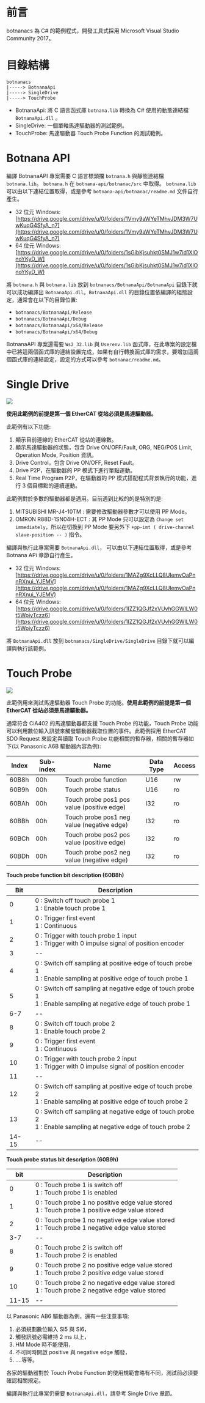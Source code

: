 # 前言

botnanacs 為 C# 的範例程式，開發工具式採用 Microsoft Visual Studio Community 2017。

# 目錄結構

    botnanacs
    |-----> BotnanaApi 
    |-----> SingleDrive
    |-----> TouchProbe

* BotnanaApi: 將 C 語言函式庫 `botnana.lib` 轉換為 C# 使用的動態連結檔 `BotnanaApi.dll` 。
* SingleDrive: 一個單軸馬達驅動器的測試範例。
* TouchProbe: 馬達驅動器 Touch Probe Function 的測試範例。

# Botnana API
  
編譯 BotnanaAPI 專案需要 C 語言標頭擋 `botnana.h` 與靜態連結檔 `botnana.lib`。 `botnana.h` 在 `botnana-api/botnanac/src` 中取得。 `botnana.lib` 可以由以下連結位置取得，或是參考 `botnana-api/botnanac/readme.md` 文件自行產生。

* 32 位元 Windows: [https://drive.google.com/drive/u/0/folders/1Vmy9aWYeTMhvJDM3W7UwKuqG4SfyA_n7](https://drive.google.com/drive/u/0/folders/1Vmy9aWYeTMhvJDM3W7UwKuqG4SfyA_n7)
* 64 位元 Windows: [https://drive.google.com/drive/u/0/folders/1sGibKjsuhkt0SMJ1w7id1XlOnoYKyD_W](https://drive.google.com/drive/u/0/folders/1sGibKjsuhkt0SMJ1w7id1XlOnoYKyD_W)

將 `botnana.h` 與 `botnana.lib` 放到 `botnanacs/BotnanaApi/BotnanaApi` 目錄下就可以成功編譯出 `BotnanaApi.dll`。`BotnanaApi.dll` 的目錄位置依編譯的組態設定，通常會在以下的目錄位置:

* `botnanacs/BotnanaApi/Release`
* `botnanacs/BotnanaApi/Debug`
* `botnanacs/BotnanaApi/x64/Release`
* `botnanacs/BotnanaApi/x64/Debug`

BotnanaAPI 專案還需要 `Ws2_32.lib` 與 `Userenv.lib` 函式庫，在此專案的設定檔中已將這兩個函式庫的連結設置完成，如果有自行轉換函式庫的需求，要增加這兩個函式庫的連結設定，設定的方式可以參考 `botnanac/readme.md`。

# Single Drive

![](CS-SingleDrive.PNG) 

**使用此範例的前提是第一個 EtherCAT 從站必須是馬達驅動器。**

此範例有以下功能:

1. 顯示目前連線的 EtherCAT 從站的連線數。
2. 顯示馬達驅動器的狀態，包含 Drive ON/OFF/Fault, ORG, NEG/POS Limit, Operation Mode, Position 資訊。
3. Drive Control，包含 Drive ON/OFF, Reset Fault。
4. Drive P2P，在驅動器的 PP 模式下進行單點運動。
5. Real Time Program P2P，在驅動器的 PP 模式搭配程式背景執行的功能，進行 3 個目標點的連續運動。 

此範例對於多數的驅動器都是適用。目前遇到比較的的是特別的是:

1. MITSUBISHI MR-J4-10TM : 需要修改驅動器參數才可以使用 PP Mode。
2. OMRON R88D-1SN04H-ECT : 其 PP Mode 只可以設定為 `Change set immediately`，所以在切換到 PP Mode 要另外下 `+pp-imt ( drive-channel slave-position -- )` 指令。

編譯與執行此專案需要 `BotnanaApi.dll`， 可以由以下連結位置取得，或是參考 Botnana APi 章節自行產生。

* 32 位元 Windows: [https://drive.google.com/drive/u/0/folders/1MAZg9XcLLQ8UlemvOaPnnRXnui_YJEMV](https://drive.google.com/drive/u/0/folders/1MAZg9XcLLQ8UlemvOaPnnRXnui_YJEMV)
* 64 位元 Windows: [https://drive.google.com/drive/u/0/folders/1IZZ1QGJf2xVUvhGGWILW0t5WpiyTczz6](https://drive.google.com/drive/u/0/folders/1IZZ1QGJf2xVUvhGGWILW0t5WpiyTczz6)

將 `BotnanaApi.dll` 放到 `botnanacs/SingleDrive/SingleDrive` 目錄下就可以編譯與執行該範例。

# Touch Probe

![](CS-TouchProbe.PNG)

此範例用來測試馬達驅動器 Touch Probe 的功能。**使用此範例的前提是第一個 EtherCAT 從站必須是馬達驅動器。**

通常符合 CiA402 的馬達驅動器都支援 Touch Probe 的功能，Touch Probe 功能可以利用數位輸入訊號來觸發驅動器截取位置的事件。此範例採用 EtherCAT SDO Request 來設定與讀取 Touch Probe 功能相關的暫存器，相關的暫存器如下(以 Panasonic A6B 驅動器內容為例): 

| Index | Sub-index | Name | Data Type | Access |
|-------|-----------|-------|----------|-------| 
| 60B8h | 00h  | Touch probe function | U16  | rw |
| 60B9h | 00h  | Touch probe status   | U16  | ro |
| 60BAh | 00h  | Touch probe pos1 pos value (positive edge)  | I32 | ro |
| 60BBh | 00h  | Touch probe pos1 neg value (negative edge) | I32 | ro |
| 60BCh | 00h  | Touch probe pos2 pos value (positive edge)  | I32 | ro |
| 60BDh | 00h  | Touch probe pos2 neg value (negative edge) | I32 | ro |
    
**Touch probe function bit description (60B8h)**

| Bit | Description |
|-----|-------------|
| 0 | 0 : Switch off touch probe 1 <br> 1 : Enable touch probe 1 |
| 1 | 0 : Trigger first event <br> 1 : Continuous   |
| 2 | 0 : Trigger with touch probe 1 input <br> 1 : Trigger with 0 impulse signal of position encoder |
| 3 | -- | -- |
| 4 | 0 : Switch off sampling at positive edge of touch probe 1 <br> 1 : Enable sampling at positive edge of touch probe 1 |
| 5 | 0 : Switch off sampling at negative edge of touch probe 1 <br> 1 : Enable sampling at negative edge of touch probe 1 |
| 6-7 | -- | -- |
| 8 | 0 : Switch off touch probe 2 <br> 1 : Enable touch probe 2 |
| 9 | 0 : Trigger first event <br> 1 : Continuous   |
| 10 | 0 : Trigger with touch probe 2 input <br> 1 : Trigger with 0 impulse signal of position encoder |
| 11 | -- | -- |
| 12 | 0 : Switch off sampling at positive edge of touch probe 2 <br> 1 : Enable sampling at positive edge of touch probe 2 |
| 13 | 0 : Switch off sampling at negative edge of touch probe 2 <br> 1 : Enable sampling at negative edge of touch probe 2 |
| 14-15 | -- | -- |

**Touch probe status bit description (60B9h)**

| bit | Description |
|-----|-------------|
| 0 | 0 : Touch probe 1 is switch off <br> 1 : Touch probe 1 is enabled |
| 1 | 0 : Touch probe 1 no positive edge value stored <br> 1 : Touch probe 1 positive edge value stored   |
| 2 | 0 : Touch probe 1 no negative edge value stored <br> 1 : Touch probe 1 negative edge value stored |
| 3-7 | -- | -- |
| 8 | 0 : Touch probe 2 is switch off <br> 1 : Touch probe 2 is enabled |
| 9 | 0 : Touch probe 2 no positive edge value stored <br> 1 : Touch probe 2 positive edge value stored   |
| 10 | 0 : Touch probe 2 no negative edge value stored <br> 1 : Touch probe 2 negative edge value stored |
| 11-15 | -- | -- |

以 Panasonic AB6 驅動器為例，還有一些注意事項:

1. 必須規劃數位輸入 SI5 與 SI6， 
2. 觸發訊號必需維持 2 ms 以上，
3. HM Mode 時不能使用，
4. 不可同時開啟 positive 與 negative edge 觸發，
5. ....等等。

各家的驅動器對於 Touch Probe Function 的使用規範會略有不同，測試前必須要確認相關規定。

編譯與執行此專案仍需要 `BotnanaApi.dll`，請參考 Single Drive 章節。
